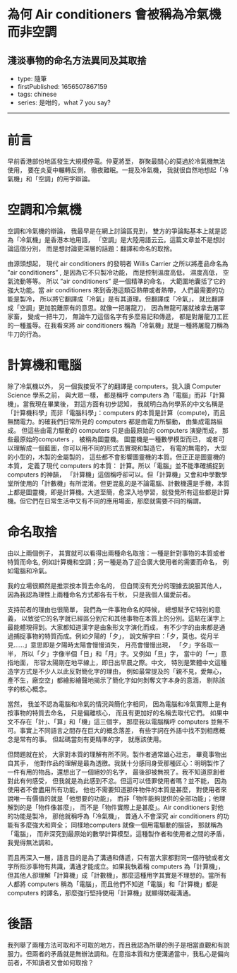 # 為何 Air conditioners 會被稱為冷氣機而非空調

## 淺淡事物的命名方法異同及其取捨

- type: 隨筆
- firstPublished: 1656507867159
- tags: chinese
- series: 是咁的，what 7 you say?

---

# 前言

早前香港部份地區發生大規模停電。仲夏將至， 群聚最關心的莫過於冷氣機無法使用， 要在炎夏中輾轉反側， 徹夜難眠。一提及冷氣機， 我就很自然地想起「冷氣機」和「空調」的用字辯論。 

# 空調和冷氣機

空調和冷氣機的辯論， 我最早是在網上討論區見到， 雙方的爭論點基本上就是認為「冷氣機」是香港本地用語， 「空調」是大陸用語云云。這篇文章並不是想討論這個分別， 而是想討論更深層的話題：翻譯和命名的取捨。

由源頭想起， 現代 air conditioners 的發明者 Willis Carrier 之所以將產品命名為 ”air conditioners” , 是因為它不只製冷功能， 而是控制溫度高低， 濕度高低， 空氣流動等等。 所以 ”air conditioners” 是一個精準的命名， 大範圍地囊括了它的強大功能。當 air conditioners 來到香港這類亞熱帶或者熱帶， 人們最需要的功能是製冷， 所以將它翻譯成「冷氣」是有其道理。但翻譯成「冷氣」， 就比翻譯成「空調」更加脫離原有的意思。就像一把屠龍刀， 因為無龍可屠就被拿去屠宰家畜， 變成一把牛刀， 無論牛刀這個名字有多麼易記和傳遞， 都是對屠龍刀工匠的一種羞辱。在我看來將 air conditioners 稱為「冷氣機」就是一種將屠龍刀稱為牛刀的行為。

# 計算機和電腦

除了冷氣機以外， 另一個我接受不了的翻譯是 computers。我入讀 Computer Science 學系之前， 與大眾一樣， 都是稱呼 computers 為「電腦」而非「計算機」。當我現在畢業後， 對這方面有初步認知， 我就明白為何學系的中文名稱是「計算機科學」而非「電腦科學」：computers 的本質是計算（compute)，而且無關電力。的確我們日常所見的 computers 都是由電力所驅動， 由集成電路組成。 但這些由電力驅動的 computers 只是由最原始的 computers 演變而成， 那些最原始的computers ， 被稱為圖靈機。 圖靈機是一種數學模型而已， 或者可以理解成一個藍圖，你可以用不同的形式去實現和製造它， 有電的無電的， 大型的小型的，木製的金屬製的， 這些都不會影響圖靈機的本質。但正正是圖靈機的本質， 定義了現代 computers 的本質： 計算。所以「電腦」並不能準確捕捉到 computers 的神韻， 「計算機」這個稱呼卻可以。但「計算機」又會和中學數學堂所使用的「計數機」有所混淆。但更混亂的是不論電腦、計數機還是手機，本質上都是圖靈機，即是計算機。大道至簡，愈深入地學習，就發覺所有這些都是計算機。但它們在日常生活中又有不同的應用場面，那麼就需要不同的稱謂。

# 命名取捨

由以上兩個例子， 其實就可以看得出兩種命名取捨：一種是針對事物的本質或者特質而命名, 例如計算機和空調；另一種是為了迎合廣大使用者的需要而命名， 例如電腦和冷氣。

我的立場很顯然是推崇按本質去命名的， 但自問沒有充分的理據去說服其他人， 因為我認為理性上兩種命名方式都各有千秋， 只是我個人偏愛前者。 

支持前者的理由也很簡單， 我們為一件事物命名的時候， 總想賦予它特別的意義， 以致從它的名字就已經區分到它和其他事物在本質上的分別。這點在漢字上最能體現得到。大家都知道漢字是由象形文字演化而成， 有不少字的由來都是通過捕捉事物的特質而成。例如夕陽的「夕」， 說文解字曰：「夕，莫也。從月半見……」意思即是夕陽時太陽會慢慢消失， 月亮會慢慢出現， 「夕」字各取一半， 所以「夕」字像半個「日」和「月」字。又例如「旦」字， 當中的「一」意指地面， 形容太陽剛在地平線上，即日出早晨之際。中文， 特別是繁體中文這種造字方式是不少人以此反對簡化字的理由， 例如最常提及的「親不見，愛無心，產不生，廠空空」都繪影繪聲地揭示了簡化字如何剝奪文字本身的意涵， 剔除該字的核心概念。

當然， 我並不認為電腦和冷氣的情況與簡化字相同， 因為電腦和冷氣實際上是有按事物的特質去命名， 只是偏離核心， 而且有更加好的名稱去取代它們。 如果中文不存在「計」、「算」和「機」這三個字， 那麼我以電腦稱呼 computers 並無不可。事實上不同語言之間存在巨大的概念落差， 有些字詞在外語中找不到相應概念是常有的事。 但起碼當刻有更精準的字， 就應該使用。

但問題就在於， 大家對本質的理解有所不同。製作者通常雄心壯志， 畢竟事物出自其手， 他對作品的理解是最為透徼。我就十分感同身受那種匠心：明明製作了一件有用的物品，還想出了一個絕妙的名字， 最後卻被無視了。我不知道原創者對此有何感受， 但我就是為此感到不忿。但這可以怪罪使用者嗎？並不能， 因為使用者不會盡用所有功能， 他也不需要知道那件物件的本質是甚麼， 對使用者來說唯一有價值的就是「他想要的功能」， 而非「物件能夠提供的全部功能」；他理解到的是「物件像甚麼」， 而不是「物件實際上是甚麼」。Air conditioners 對他的功能是製冷， 那他就稱呼為「冷氣機」， 普通人不會深究 air conditioners 的功能有多麼強大和齊全； 同樣地computers 就像一個用電驅動的腦袋， 那就稱為「電腦」， 而非深究到最原始的數學計算模型。這種製作者和使用者之間的矛盾， 我覺得無法調和。

而且再深入一層，語言目的是為了溝通和傳遞，只有當大家都對同一個符號或者文字所指涉事物有共識，溝通才能成立。如果我執着稱 computers 為「計算機」，但其他人卻理解「計算機」成「計數機」，那麼這種用字其實是不理想的。當所有人都將 computers 稱為「電腦」，而且他們不知道「電腦」和「計算機」都是 computers 的譯名，那麼強行堅持使用「計算機」就顯得妨礙溝通。

# 後語

我列舉了兩種方法可取和不可取的地方，而且我認為所舉的例子是相當直觀和有說服力。但兩者的矛盾就是無辦法調和。在意指本質和方便溝通當中，我私心是偏向前者，不知讀者又會如何取捨？